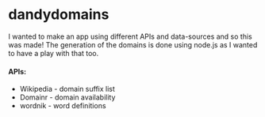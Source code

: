 # dandydomains

I wanted to make an app using different APIs and data-sources and so this was made!
The generation of the domains is done using node.js as I wanted to have a play with that too.

#### APIs:
+ Wikipedia - domain suffix list
+ Domainr - domain availability
+ wordnik - word definitions